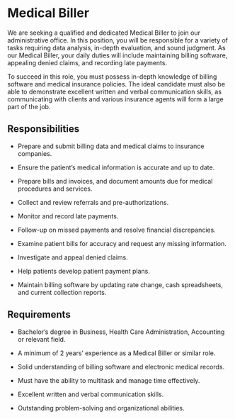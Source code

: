 # Medical Biller

We are seeking a qualified and dedicated Medical Biller to join our administrative office. In this position, you will be responsible for a variety of tasks requiring data analysis, in-depth evaluation, and sound judgment. As our Medical Biller, your daily duties will include maintaining billing software, appealing denied claims, and recording late payments.

To succeed in this role, you must possess in-depth knowledge of billing software and medical insurance policies. The ideal candidate must also be able to demonstrate excellent written and verbal communication skills, as communicating with clients and various insurance agents will form a large part of the job.

## Responsibilities

* Prepare and submit billing data and medical claims to insurance companies.

* Ensure the patient’s medical information is accurate and up to date.

* Prepare bills and invoices, and document amounts due for medical procedures and services.

* Collect and review referrals and pre-authorizations.

* Monitor and record late payments.

* Follow-up on missed payments and resolve financial discrepancies.

* Examine patient bills for accuracy and request any missing information.

* Investigate and appeal denied claims.

* Help patients develop patient payment plans.

* Maintain billing software by updating rate change, cash spreadsheets, and current collection reports.

## Requirements

* Bachelor’s degree in Business, Health Care Administration, Accounting or relevant field.

* A minimum of 2 years’ experience as a Medical Biller or similar role.

* Solid understanding of billing software and electronic medical records.

* Must have the ability to multitask and manage time effectively.

* Excellent written and verbal communication skills.

* Outstanding problem-solving and organizational abilities.


